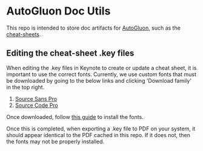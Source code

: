 # AutoGluon Doc Utils

This repo is intended to store doc artifacts for [AutoGluon](https://auto.gluon.ai/stable/index.html),
such as the [cheat-sheets](https://auto.gluon.ai/stable/cheatsheet.html).

## Editing the cheat-sheet .key files

When editing the .key files in Keynote to create or update a cheat sheet, it is important to use the correct fonts.
Currently, we use custom fonts that must be downloaded by
going to the below links and clicking 'Download family' in the top right.

1. [Source Sans Pro](https://fonts.google.com/specimen/Source+Sans+Pro)
2. [Source Code Pro](https://fonts.google.com/specimen/Source+Code+Pro)

Once downloaded, follow [this guide](https://support.apple.com/guide/font-book/install-and-validate-fonts-fntbk1000/mac)
to install the fonts.

Once this is completed, when exporting a .key file to PDF on your system,
it should appear identical to the PDF cached in this repo.
If it does not, then the fonts may not be properly installed.
